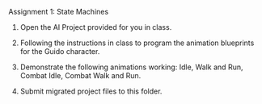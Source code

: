 
Assignment 1: State Machines

1.  Open the AI Project provided for you in class.

2.  Following the instructions in class to program the animation blueprints for the Guido character.

3.  Demonstrate the following animations working: Idle, Walk and Run, Combat Idle, Combat Walk and Run.

4.  Submit migrated project files to this folder.

